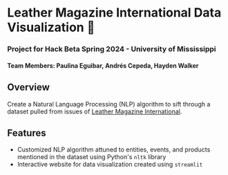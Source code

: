 # Leather Magazine International Data Visualization :briefcase:

### Project for Hack Beta Spring 2024 - University of Mississippi
#### Team Members: Paulina Eguibar, Andrés Cepeda, Hayden Walker

## Overview

Create a Natural Language Processing (NLP) algorithm to sift through a dataset pulled from issues of [Leather Magazine International](https://www.leathermag.com).

## Features

- Customized NLP algorithm attuned to entities, events, and products mentioned in the dataset using Python's `nltk` library
- Interactive website for data visualization created using `streamlit`
